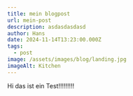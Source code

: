 ```yaml
---
title: mein blogpost
url: mein-post
description: asdasdasdasd
author: Hans
date: 2024-11-14T13:23:00.000Z
tags:
  - post
image: /assets/images/blog/landing.jpg
imageAlt: Kitchen
---
```

Hi das ist ein Test!!!!!!!!!
